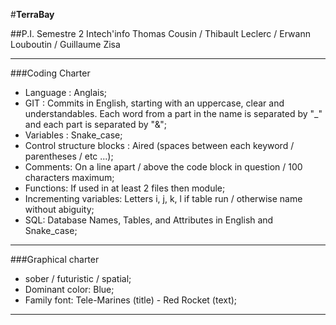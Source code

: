 #**TerraBay**

##P.I. Semestre 2 Intech'info Thomas Cousin / Thibault Leclerc / Erwann Louboutin / Guillaume Zisa

-----------------
###Coding Charter

- Language : Anglais;
- GIT : Commits in English, starting with an uppercase, clear and understandables. Each word from a part in the name is separated by "_" and each part is separated by "&";
- Variables : Snake_case;
- Control structure blocks : Aired (spaces between each keyword / parentheses / etc ...);
- Comments: On a line apart / above the code block in question / 100 characters maximum;
- Functions: If used in at least 2 files then module;
- Incrementing variables: Letters i, j, k, l if table run / otherwise name without abiguity;
- SQL: Database Names, Tables, and Attributes in English and Snake_case;

-----------------
###Graphical charter

- sober / futuristic / spatial;
- Dominant color: Blue;
- Family font: Tele-Marines (title) - Red Rocket (text);

-----------------